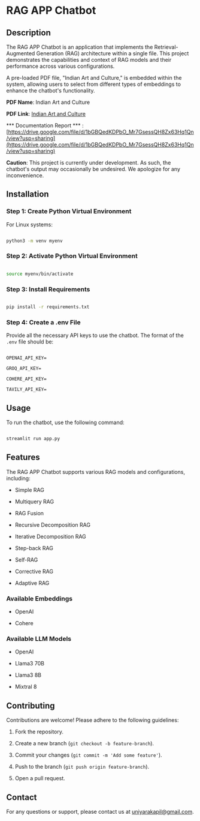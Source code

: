 # RAG APP Chatbot 

 

## Description 

The RAG APP Chatbot is an application that implements the Retrieval-Augmented Generation (RAG) architecture within a single file. This project demonstrates the capabilities and context of RAG models and their performance across various configurations.  

 

A pre-loaded PDF file, "Indian Art and Culture," is embedded within the system, allowing users to select from different types of embeddings to enhance the chatbot's functionality. 

 

**PDF Name**: Indian Art and Culture  

**PDF Link**: [Indian Art and Culture](https://drive.google.com/file/d/1inDvijg906FjxU3oyDoThe5EPXY9BYEW/view?usp=sharing) 


*** Documentation  Report *** : [https://drive.google.com/file/d/1bGBQedKDPbO_Mr7GsessQH8Zx63Hq1Qn/view?usp=sharing](https://drive.google.com/file/d/1bGBQedKDPbO_Mr7GsessQH8Zx63Hq1Qn/view?usp=sharing)
 

**Caution**: This project is currently under development. As such, the chatbot's output may occasionally be undesired. We apologize for any inconvenience. 

 

## Installation 

 

### Step 1: Create Python Virtual Environment 

For Linux systems: 

```bash 

python3 -m venv myenv 

``` 

 

### Step 2: Activate Python Virtual Environment 

```bash 

source myenv/bin/activate 

``` 

 

### Step 3: Install Requirements 

```bash 

pip install -r requirements.txt 

``` 

 

### Step 4: Create a .env File 

Provide all the necessary API keys to use the chatbot. The format of the `.env` file should be: 

``` 

OPENAI_API_KEY= 

GROQ_API_KEY= 

COHERE_API_KEY= 

TAVILY_API_KEY= 

``` 

 

## Usage 

To run the chatbot, use the following command: 

```bash 

streamlit run app.py 

``` 

 

## Features 

The RAG APP Chatbot supports various RAG models and configurations, including: 

 

- Simple RAG 

- Multiquery RAG 

- RAG Fusion 

- Recursive Decomposition RAG 

- Iterative Decomposition RAG 

- Step-back RAG 

- Self-RAG 

- Corrective RAG 

- Adaptive RAG 

 

### Available Embeddings 

- OpenAI 

- Cohere 

 

### Available LLM Models 

- OpenAI 

- Llama3 70B 

- Llama3 8B 

- Mixtral 8 

 

## Contributing 

Contributions are welcome! Please adhere to the following guidelines: 

 

1. Fork the repository. 

2. Create a new branch (`git checkout -b feature-branch`). 

3. Commit your changes (`git commit -m 'Add some feature'`). 

4. Push to the branch (`git push origin feature-branch`). 

5. Open a pull request. 

 

 

## Contact 

For any questions or support, please contact us at [uniyarakapil@gmail.com](uniyarakapil@gmail.com). 

 
